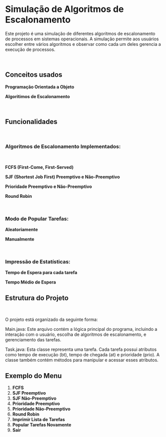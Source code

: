 # Simulação de Algoritmos de Escalonamento

Este projeto é uma simulação de diferentes algoritmos de escalonamento de processos em sistemas operacionais. A simulação permite aos usuários escolher entre vários algoritmos e observar como cada um deles gerencia a execução de processos.

<br>

## Conceitos usados

**Programação Orientada a Objeto**

**Algoritimos de Escalonamento**

<br>

## Funcionalidades
<br>

### Algoritmos de Escalonamento Implementados:

<br>

**FCFS (First-Come, First-Served)**

**SJF (Shortest Job First) Preemptivo e Não-Preemptivo**

**Prioridade Preemptivo e Não-Preemptivo**

**Round Robin**

<br>

### Modo de Popular Tarefas:

**Aleatoriamente**

**Manualmente**

<br>

### Impressão de Estatísticas:

**Tempo de Espera para cada tarefa**

**Tempo Médio de Espera**

## Estrutura do Projeto

<br>

O projeto está organizado da seguinte forma:

Main.java: Este arquivo contém a lógica principal do programa, incluindo a interação com o usuário, escolha de algoritmos de escalonamento, e gerenciamento das tarefas.

Task.java: Esta classe representa uma tarefa. Cada tarefa possui atributos como tempo de execução (bt), tempo de chegada (at) e prioridade (prio). A classe também contém métodos para manipular e acessar esses atributos.
<br>
## Exemplo do Menu

1. **FCFS**
2. **SJF Preemptivo**
3. **SJF Não-Preemptivo**
4. **Prioridade Preemptivo**
5. **Prioridade Não-Preemptivo**
6. **Round Robin**
7. **Imprimir Lista de Tarefas**
8. **Popular Tarefas Novamente**
9. **Sair**
